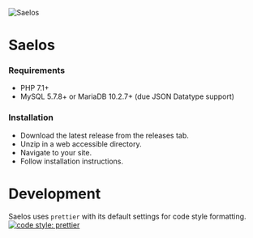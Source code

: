 ![Saelos](http://dbhurley.com/media/uploads/2018/04/Saelos-v3-Final.002.png)

# Saelos

### Requirements

* PHP 7.1+
* MySQL 5.7.8+ or MariaDB 10.2.7+ (due JSON Datatype support)

### Installation

* Download the latest release from the releases tab.
* Unzip in a web accessible directory.
* Navigate to your site.
* Follow installation instructions.

# Development

Saelos uses `prettier` with its default settings for code style formatting. [![code style: prettier](https://img.shields.io/badge/code_style-prettier-ff69b4.svg?style=flat-square)](https://github.com/prettier/prettier)
